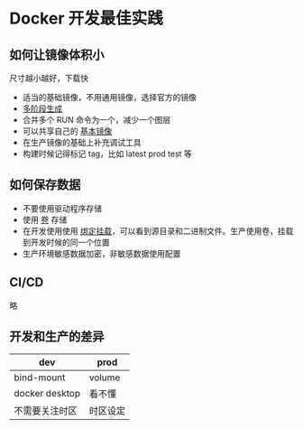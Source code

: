 # Docker 开发最佳实践

## 如何让镜像体积小

尺寸越小越好，下载快

- 适当的基础镜像，不用通用镜像，选择官方的镜像
- [多阶段生成](./develop-images/multistage-build.md)
- 合并多个 RUN 命令为一个，减少一个图层
- 可以共享自己的 [基本镜像](./develop-images/baseimages.md)
- 在生产镜像的基础上补充调试工具
- 构建时候记得标记 tag，比如 latest prod test 等

## 如何保存数据

- 不要使用驱动程序存储
- 使用 [卷](../storage/volumes.md) 存储
- 在开发使用使用 [绑定挂载](../storage/bind-mounts.md)，可以看到源目录和二进制文件。生产使用卷，挂载到开发时候的同一个位置
- 生产环境敏感数据加密，非敏感数据使用配置

## CI/CD

略

## 开发和生产的差异

| dev            | prod     |
| -------------- | -------- |
| bind-mount     | volume   |
| docker desktop | 看不懂   |
| 不需要关注时区 | 时区设定 |

